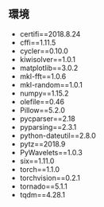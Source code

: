 ## 環境

* certifi==2018.8.24
* cffi==1.11.5
* cycler==0.10.0
* kiwisolver==1.0.1
* matplotlib==3.0.2
* mkl-fft==1.0.6
* mkl-random==1.0.1
* numpy==1.15.2
* olefile==0.46
* Pillow==5.2.0
* pycparser==2.18
* pyparsing==2.3.1
* python-dateutil==2.8.0
* pytz==2018.9
* PyWavelets==1.0.3
* six==1.11.0
* torch==1.1.0
* torchvision==0.2.1
* tornado==5.1.1
* tqdm==4.28.1

